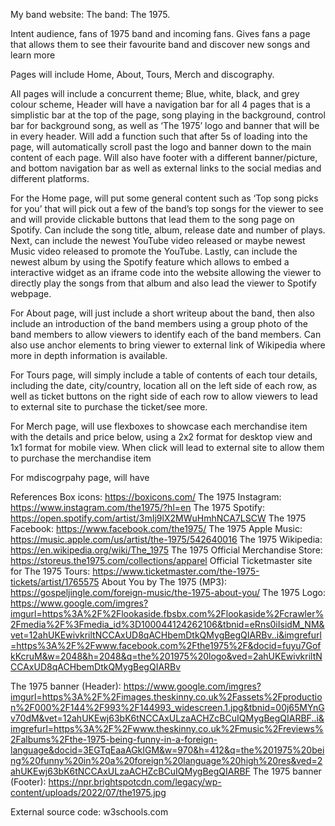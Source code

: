 My band website:
The band: The 1975.

Intent audience, fans of 1975 band and incoming fans.
Gives fans a page that allows them to see their favourite band and discover new songs and learn more

Pages will include Home, About, Tours, Merch and discography.

All pages will include a concurrent theme; Blue, white, black, and grey colour scheme, Header will have a navigation bar for all 4 pages that is a simplistic bar at the top of the page, song playing in the background, control bar for background song, as well as ‘The 1975’ logo and banner that will be in every header. Will add a function such that after 5s of loading into the page, will automatically scroll past the logo and banner down to the main content of each page. Will also have footer with a different banner/picture, and bottom navigation bar as well as external links to the social medias and different platforms.

For the Home page, will put some general content such as ‘Top song picks for you’ that will pick out a few of the band’s top songs for the viewer to see and will provide clickable buttons that lead them to the song page on Spotify. Can include the song title, album, release date and number of plays. Next, can include the newest YouTube video released or maybe newest Music video released to promote the YouTube. Lastly, can include the newest album by using the Spotify feature which allows to embed a interactive widget as an iframe code into the website allowing the viewer to directly play the songs from that album and also lead the viewer to Spotify webpage.

For About page, will just include a short writeup about the band, then also include an introduction of the band members using a group photo of the band members to allow viewers to identify each of the band members. Can also use anchor elements to bring viewer to external link of Wikipedia where more in depth information is available.

For Tours page, will simply include a table of contents of each tour details, including the date, city/country, location all on the left side of each row, as well as ticket buttons on the right side of each row to allow viewers to lead to external site to purchase the ticket/see more.

For Merch page, will use flexboxes to showcase each merchandise item with the details and price below, using a 2x2 format for desktop view and 1x1 format for mobile view. When click will lead to external site to allow them to purchase the merchandise item

For mdiscogrpahy page, will have



References
Box icons:
https://boxicons.com/
The 1975 Instagram:
https://www.instagram.com/the1975/?hl=en
The 1975 Spotify:
https://open.spotify.com/artist/3mIj9lX2MWuHmhNCA7LSCW
The 1975 Facebook:
https://www.facebook.com/the1975/
The 1975 Apple Music:
https://music.apple.com/us/artist/the-1975/542640016
The 1975 Wikipedia:
https://en.wikipedia.org/wiki/The_1975
The 1975 Official Merchandise Store:
https://storeus.the1975.com/collections/apparel
Official Ticketmaster site for The 1975 Tours:
https://www.ticketmaster.com/the-1975-tickets/artist/1765575
About You by The 1975 (MP3):
https://gospeljingle.com/foreign-music/the-1975-about-you/
The 1975 Logo:
https://www.google.com/imgres?imgurl=https%3A%2F%2Flookaside.fbsbx.com%2Flookaside%2Fcrawler%2Fmedia%2F%3Fmedia_id%3D100044124262106&tbnid=eRns0iIsidM_NM&vet=12ahUKEwivkriltNCCAxUD8qACHbemDtkQMygBegQIARBv..i&imgrefurl=https%3A%2F%2Fwww.facebook.com%2Fthe1975%2F&docid=fuyu7GofkKcruM&w=2048&h=2048&q=the%201975%20logo&ved=2ahUKEwivkriltNCCAxUD8qACHbemDtkQMygBegQIARBv

The 1975 banner (Header):
https://www.google.com/imgres?imgurl=https%3A%2F%2Fimages.theskinny.co.uk%2Fassets%2Fproduction%2F000%2F144%2F993%2F144993_widescreen.1.jpg&tbnid=00j65MYnGv70dM&vet=12ahUKEwj63bK6tNCCAxULzaACHZcBCuIQMygBegQIARBF..i&imgrefurl=https%3A%2F%2Fwww.theskinny.co.uk%2Fmusic%2Freviews%2Falbums%2Fthe-1975-being-funny-in-a-foreign-language&docid=3EGTqEaaAGkIGM&w=970&h=412&q=the%201975%20being%20funny%20in%20a%20foreign%20language%20high%20res&ved=2ahUKEwj63bK6tNCCAxULzaACHZcBCuIQMygBegQIARBF
The 1975 banner (Footer):
https://npr.brightspotcdn.com/legacy/wp-content/uploads/2022/07/the1975.jpg

External source code: w3schools.com